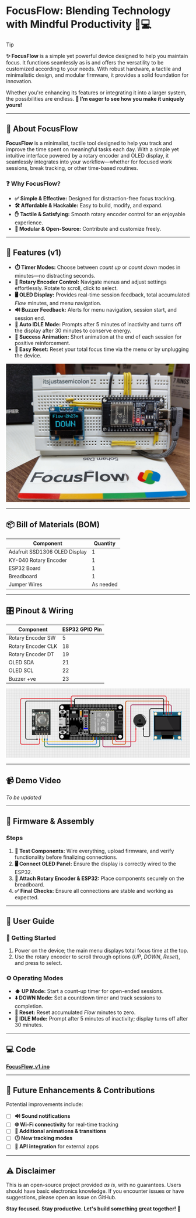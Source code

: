 # FocusFlow: Blending Technology with Mindful Productivity 🧠💻  
> [!TIP]  
> **✨ FocusFlow** is a simple yet powerful device designed to help you maintain focus. It functions seamlessly as is and offers the versatility to be customized according to your needs. With robust hardware, a tactile and minimalistic design, and modular firmware, it provides a solid foundation for innovation.  
>  
> Whether you're enhancing its features or integrating it into a larger system, the possibilities are endless. **🚀 I’m eager to see how you make it uniquely yours!**  

---

## 🌟 About FocusFlow  
**FocusFlow** is a minimalist, tactile tool designed to help you track and improve the time spent on meaningful tasks each day. With a simple yet intuitive interface powered by a rotary encoder and OLED display, it seamlessly integrates into your workflow—whether for focused work sessions, break tracking, or other time-based routines.  

### ❓ Why FocusFlow?  
- **✅ Simple & Effective:** Designed for distraction-free focus tracking.  
- **🛠️ Affordable & Hackable:** Easy to build, modify, and expand.  
- **✋ Tactile & Satisfying:** Smooth rotary encoder control for an enjoyable experience.  
- **📖 Modular & Open-Source:** Contribute and customize freely.  

---

## 🚀 Features (v1)  
- **⏱️ Timer Modes:** Choose between *count up* or *count down* modes in minutes—no distracting seconds.  
- **🔄 Rotary Encoder Control:** Navigate menus and adjust settings effortlessly. Rotate to scroll, click to select.  
- **🖥️ OLED Display:** Provides real-time session feedback, total accumulated *Flow* minutes, and menu navigation.  
- **🔊 Buzzer Feedback:** Alerts for menu navigation, session start, and session end.  
- **🔋 Auto IDLE Mode:** Prompts after 5 minutes of inactivity and turns off the display after 30 minutes to conserve energy.  
- **🎉 Success Animation:** Short animation at the end of each session for positive reinforcement.  
- **🔄 Easy Reset:** Reset your total focus time via the menu or by unplugging the device.  

![FocusFlow](https://github.com/itsjustasemicolon/focusflow/blob/main/FocusFlow_v1.jpg?raw=true)  

---

## 📦 Bill of Materials (BOM)  
| Component                     | Quantity |  
|-------------------------------|----------|  
| Adafruit SSD1306 OLED Display | 1        |  
| KY-040 Rotary Encoder         | 1        |  
| ESP32 Board                   | 1        |  
| Breadboard                    | 1        |  
| Jumper Wires                  | As needed|  

---

## 🎛️ Pinout & Wiring  
| Component            | ESP32 GPIO Pin |  
|----------------------|----------------|  
| Rotary Encoder SW    | 5              |  
| Rotary Encoder CLK   | 18             |  
| Rotary Encoder DT    | 19             |  
| OLED SDA             | 21             |  
| OLED SCL             | 22             |  
| Buzzer +ve           | 23             |  

![Circuit Diagram](https://github.com/itsjustasemicolon/FocusFlow/blob/main/circuitDiagram.png)  

---

## 📹 Demo Video  
*To be updated*  

---
## 🔧 Firmware & Assembly  
### Steps  
1. **🔌 Test Components:** Wire everything, upload firmware, and verify functionality before finalizing connections.  
2. **🖥️ Connect OLED Panel:** Ensure the display is correctly wired to the ESP32.  
3. **🔄 Attach Rotary Encoder & ESP32:** Place components securely on the breadboard.  
4. **✅ Final Checks:** Ensure all connections are stable and working as expected.  

---

## 📘 User Guide  
### 🚀 Getting Started  
1. Power on the device; the main menu displays total focus time at the top.  
2. Use the rotary encoder to scroll through options (*UP*, *DOWN*, *Reset*), and press to select.  

### ⚙️ Operating Modes  
- **⬆️ UP Mode:** Start a count-up timer for open-ended sessions.  
- **⬇️ DOWN Mode:** Set a countdown timer and track sessions to completion.  
- **🔄 Reset:** Reset accumulated *Flow* minutes to zero.  
- **🔋 IDLE Mode:** Prompt after 5 minutes of inactivity; display turns off after 30 minutes.  

---

## 💻 Code  
**[FocusFlow_v1.ino](https://github.com/itsjustasemicolon/FocusFlow/blob/main/FocusFlow_v1.ino)**  

---

## 🚀 Future Enhancements & Contributions  
Potential improvements include:  
- [ ] **🔊 Sound notifications**  
- [ ] **🌐 Wi-Fi connectivity** for real-time tracking  
- [ ] **🎨 Additional animations & transitions**  
- [ ] **🕒 New tracking modes**  
- [ ] **🔌 API integration** for external apps  

---

## ⚠️ Disclaimer  
This is an open-source project provided *as is*, with no guarantees. Users should have basic electronics knowledge. If you encounter issues or have suggestions, please open an issue on GitHub.  

**Stay focused. Stay productive. Let's build something great together! 🚀**  
